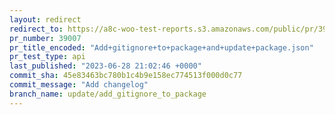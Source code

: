 ```yaml
---
layout: redirect
redirect_to: https://a8c-woo-test-reports.s3.amazonaws.com/public/pr/39007/api/index.html
pr_number: 39007
pr_title_encoded: "Add+gitignore+to+package+and+update+package.json"
pr_test_type: api
last_published: "2023-06-28 21:02:46 +0000"
commit_sha: 45e83463bc780b1c4b9e158ec774513f000d0c77
commit_message: "Add changelog"
branch_name: update/add_gitignore_to_package
---
```

